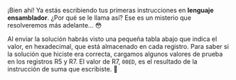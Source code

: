 ¡Bien ahí! Ya estás escribiendo tus primeras instrucciones en **lenguaje ensamblador**. ¿Por qué se le llama así? Ese es un misterio que resolveremos más adelante... :flushed:

Al enviar la solución habrás visto una pequeña tabla abajo que indica el valor, en hexadecimal, que está almacenado en cada registro. Para saber si la solución que hiciste era correcta, cargamos algunos valores de prueba en los registros R5 y R7. El valor de R7, `00ED`, es el resultado de la instrucción de suma que escribiste. :clap: